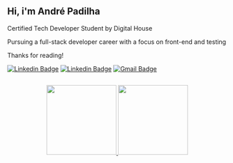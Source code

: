 ## Hi, i'm André Padilha

Certified Tech Developer Student by Digital House

Pursuing a full-stack developer career with a focus on front-end and testing

Thanks for reading!

<a href="https://www.linkedin.com/in/awpadilha/"><img alt="Linkedin Badge" src="https://img.shields.io/badge/-Linkedin-0A66C2?style=flat-square&logo=Linkedin&logoColor=white&link=https://www.linkedin.com/in/awpadilha/"/></a>
<a href="https://www.instagram.com/awpadilha/"><img alt="Linkedin Badge" src="https://img.shields.io/badge/-Instagram-cc4d33?style=flat-square&logo=Instagram&logoColor=white&link=https://www.instagram.com/awpadilha/"/></a>
<a href="mailto:awpadilha.dev@gmail.com"><img alt="Gmail Badge" src="https://img.shields.io/badge/-Gmail-cc0000?style=flat-square&logo=Gmail&logoColor=white&link=https://www.instagram.com/awpadilha/"/></a>

##

<div align="center">
  <a href="https://github.com/awpadilha">
  <img height="160em" src="https://github-readme-stats.vercel.app/api?username=awpadilha&show_icons=true&title_color=fff&icon_color=37aaff&text_color=f8f8f2&bg_color=171c24&count_private=true"/>
  <img height="160em" src="https://github-readme-stats.vercel.app/api/top-langs/?username=awpadilha&layout=compact&title_color=fff&text_color=f8f8f2&hide=java&bg_color=171c24"/>
</div>
